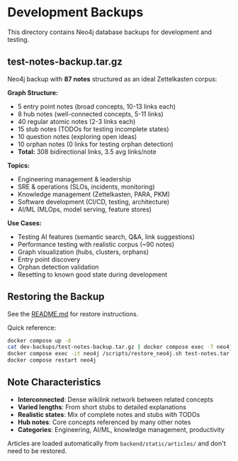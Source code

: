 # Development Backups

This directory contains Neo4j database backups for development and testing.

## test-notes-backup.tar.gz

Neo4j backup with **87 notes** structured as an ideal Zettelkasten corpus:

**Graph Structure:**
- 5 entry point notes (broad concepts, 10-13 links each)
- 8 hub notes (well-connected concepts, 5-11 links)
- 40 regular atomic notes (2-3 links each)
- 15 stub notes (TODOs for testing incomplete states)
- 10 question notes (exploring open ideas)
- 10 orphan notes (0 links for testing orphan detection)
- **Total:** 308 bidirectional links, 3.5 avg links/note

**Topics:**
- Engineering management & leadership
- SRE & operations (SLOs, incidents, monitoring)
- Knowledge management (Zettelkasten, PARA, PKM)
- Software development (CI/CD, testing, architecture)
- AI/ML (MLOps, model serving, feature stores)

**Use Cases:**
- Testing AI features (semantic search, Q&A, link suggestions)
- Performance testing with realistic corpus (~90 notes)
- Graph visualization (hubs, clusters, orphans)
- Entry point discovery
- Orphan detection validation
- Resetting to known good state during development

## Restoring the Backup

See the [README.md](../README.md#quick-start) for restore instructions.

Quick reference:
```bash
docker compose up -d
cat dev-backups/test-notes-backup.tar.gz | docker compose exec -T neo4j sh -c 'cat > /var/mongado-backups/test-notes.tar.gz'
docker compose exec -it neo4j /scripts/restore_neo4j.sh test-notes.tar.gz
docker compose restart neo4j
```

## Note Characteristics

- **Interconnected**: Dense wikilink network between related concepts
- **Varied lengths**: From short stubs to detailed explanations
- **Realistic states**: Mix of complete notes and stubs with TODOs
- **Hub notes**: Core concepts referenced by many other notes
- **Categories**: Engineering, AI/ML, knowledge management, productivity

Articles are loaded automatically from `backend/static/articles/` and don't need to be restored.

